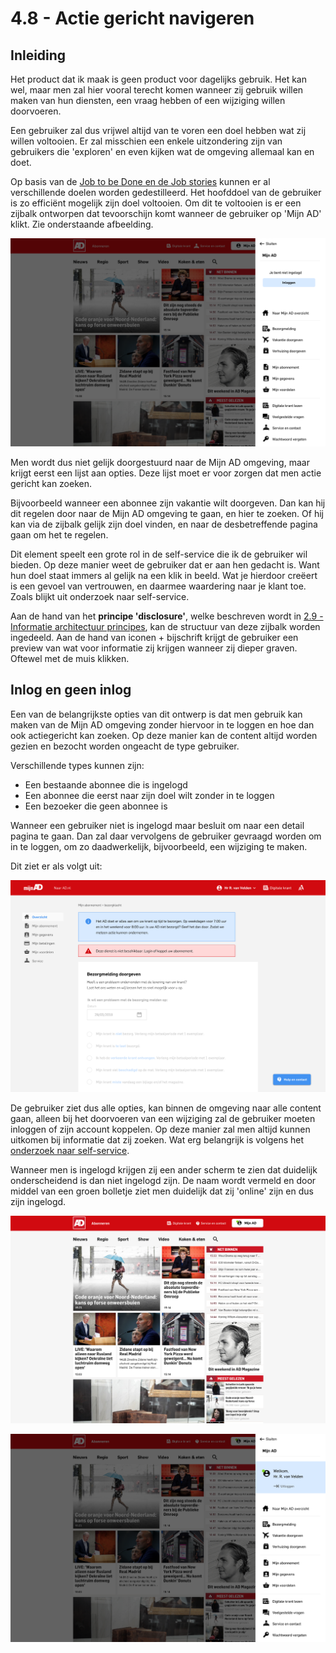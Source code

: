 # 4.8 - Actie gericht navigeren

## Inleiding

Het product dat ik maak is geen product voor dagelijks gebruik. Het kan wel, maar men zal hier vooral terecht komen wanneer zij gebruik willen maken van hun diensten, een vraag hebben of een wijziging willen doorvoeren.

Een gebruiker zal dus vrijwel altijd van te voren een doel hebben wat zij willen voltooien. Er zal misschien een enkele uitzondering zijn van gebruikers die 'exploren' en even kijken wat de omgeving allemaal kan en doet.

Op basis van de [Job to be Done en de Job stories](../h3-ideen-en-inzichten/jobs-to-be-done-framework.md) kunnen er al verschillende doelen worden gedestilleerd. Het hoofddoel van de gebruiker is zo efficiënt mogelijk zijn doel voltooien. Om dit te voltooien is er een zijbalk ontworpen dat tevoorschijn komt wanneer de gebruiker op 'Mijn AD' klikt. Zie onderstaande afbeelding.

![](../.gitbook/assets/screen-shot-2018-06-09-at-15.55.35.png)

Men wordt dus niet gelijk doorgestuurd naar de Mijn AD omgeving, maar krijgt eerst een lijst aan opties. Deze lijst moet er voor zorgen dat men actie gericht kan zoeken. 

Bijvoorbeeld wanneer een abonnee zijn vakantie wilt doorgeven. Dan kan hij dit regelen door naar de Mijn AD omgeving te gaan, en hier te zoeken. Of hij kan via de zijbalk gelijk zijn doel vinden, en naar de desbetreffende pagina gaan om het te regelen.

Dit element speelt een grote rol in de self-service die ik de gebruiker wil bieden. Op deze manier weet de gebruiker dat er aan hen gedacht is. Want hun doel staat immers al gelijk na een klik in beeld. Wat je hierdoor creëert is een gevoel van vertrouwen, en daarmee waardering naar je klant toe. Zoals blijkt uit onderzoek naar self-service.

Aan de hand van het **principe 'disclosure'**, welke beschreven wordt in [2.9 - Informatie architectuur principes](../h3-ideen-en-inzichten/2.9-informatie-architectuur-principies.md), kan de structuur van deze zijbalk worden ingedeeld. Aan de hand van iconen + bijschrift krijgt de gebruiker een preview van wat voor informatie zij krijgen wanneer zij dieper graven. Oftewel met de muis klikken.

## Inlog en geen inlog

Een van de belangrijkste opties van dit ontwerp is dat men gebruik kan maken van de Mijn AD omgeving zonder hiervoor in te loggen en hoe dan ook actiegericht kan zoeken. Op deze manier kan de content altijd worden gezien en bezocht worden ongeacht de type gebruiker.

Verschillende types kunnen zijn:

* Een bestaande abonnee die is ingelogd
* Een abonnee die eerst naar zijn doel wilt zonder in te loggen
* Een bezoeker die geen abonnee is

Wanneer een gebruiker niet is ingelogd maar besluit om naar een detail pagina te gaan. Dan zal daar vervolgens de gebruiker gevraagd worden om in te loggen, om zo daadwerkelijk, bijvoorbeeld, een wijziging te maken.

Dit ziet er als volgt uit:

![](../.gitbook/assets/screen-shot-2018-06-09-at-16.20.58.png)

De gebruiker ziet dus alle opties, kan binnen de omgeving naar alle content gaan, alleen bij het doorvoeren van een wijziging zal de gebruiker moeten inloggen of zijn account koppelen. Op deze manier zal men altijd kunnen uitkomen bij informatie dat zij zoeken. Wat erg belangrijk is volgens het [onderzoek naar self-service](../h2-onderzoek/2.9-self-service-onderzoek.md).

Wanneer men is ingelogd krijgen zij een ander scherm te zien dat duidelijk onderscheidend is dan niet ingelogd zijn. De naam wordt vermeld en door middel van een groen bolletje ziet men duidelijk dat zij 'online' zijn en dus zijn ingelogd.

![](../.gitbook/assets/screen-shot-2018-06-09-at-19.41.49.png)

![Zijbalk nadat er geklikt is op Mijn AD](../.gitbook/assets/screen-shot-2018-06-09-at-16.12.25.png)

